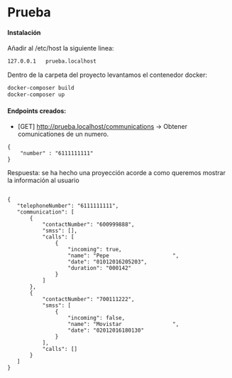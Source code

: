 # Prueba
#### Instalación 

Añadir al /etc/host la siguiente linea:
```sh
127.0.0.1	prueba.localhost
```

Dentro de la carpeta del proyecto levantamos el contenedor docker:
```sh 
docker-composer build
docker-composer up
```


#### Endpoints creados:
* [GET] http://prueba.localhost/communications -> Obtener comunicationes de un numero.
```
{
	"number" : "6111111111"
}
```
Respuesta: se ha hecho una proyección acorde a como queremos mostrar la información al usuario
 ```

{
    "telephoneNumber": "6111111111",
    "communication": [
        {
            "contactNumber": "600999888",
            "smss": [],
            "calls": [
                {
                    "incoming": true,
                    "name": "Pepe                    ",
                    "date": "01012016205203",
                    "duration": "000142"
                }
            ]
        },
        {
            "contactNumber": "700111222",
            "smss": [
                {
                    "incoming": false,
                    "name": "Movistar                ",
                    "date": "02012016180130"
                }
            ],
            "calls": []
        }
    ]
}
```
